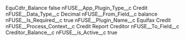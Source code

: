 <?xml version="1.0" encoding="UTF-8"?>
<CustomMetadata xmlns="http://soap.sforce.com/2006/04/metadata" xmlns:xsi="http://www.w3.org/2001/XMLSchema-instance" xmlns:xsd="http://www.w3.org/2001/XMLSchema">
    <label>EquCdtr_Balance</label>
    <protected>false</protected>
    <values>
        <field>nFUSE__App_Plugin_Type__c</field>
        <value xsi:type="xsd:string">Credit</value>
    </values>
    <values>
        <field>nFUSE__Data_Type__c</field>
        <value xsi:type="xsd:string">Decimal</value>
    </values>
    <values>
        <field>nFUSE__From_Field__c</field>
        <value xsi:type="xsd:string">balance</value>
    </values>
    <values>
        <field>nFUSE__Is_Required__c</field>
        <value xsi:type="xsd:boolean">true</value>
    </values>
    <values>
        <field>nFUSE__Plugin_Name__c</field>
        <value xsi:type="xsd:string">Equifax Credit</value>
    </values>
    <values>
        <field>nFUSE__Process_Context__c</field>
        <value xsi:type="xsd:string">Credit Report Creditor</value>
    </values>
    <values>
        <field>nFUSE__To_Field__c</field>
        <value xsi:type="xsd:string">Creditor_Balance__c</value>
    </values>
    <values>
        <field>nFUSE__is_Active__c</field>
        <value xsi:type="xsd:boolean">true</value>
    </values>
</CustomMetadata>
